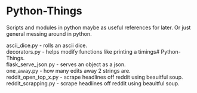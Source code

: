 # Python-Things  

Scripts and modules in python maybe as useful references for later. Or just general messing around in python.  


ascii_dice.py - rolls an ascii dice.  
decorators.py - helps modify functions like printing a timings# Python-Things.  
flask_serve_json.py - serves an object as a json.  
one_away.py - how many edits away 2 strings are.  
reddit_open_top_x.py - scrape headlines off reddit using beauitful soup.  
reddit_scrapping.py - scrape headlines off reddit using beauitful soup.  



